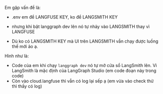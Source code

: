 

Em gặp vấn đề là:

- .env em để LANGFUSE KEY, ko để LANGSMITH KEY
- nhưng khi bật langgraph dev lên nó tự nhảy vào LANGSMITH thay vì LANGFUSE

- Dù ko có LANGSMITH KEY mà UI trên LANGSMITH vẫn chạy được luồng thế mới ảo ạ.



Hình như là:

- Code của em khi chạy `langgraph dev` nó tự mở cửa sổ LangSmith lên.
  Vì LangSmith là mặc định của LangGraph Studio (em code đoạn này trong code)
- Còn vào cloud.langfuse thì vẫn có log lại sếp ạ
  (em vừa vào check thử thì thấy có log)
